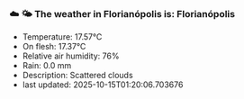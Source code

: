 ### ☁️ 🌤️  The weather in Florianópolis is: Florianópolis

- Temperature: 17.57°C
- On flesh: 17.37°C
- Relative air humidity: 76%
- Rain: 0.0 mm
- Description: Scattered clouds
- last updated: 2025-10-15T01:20:06.703676
